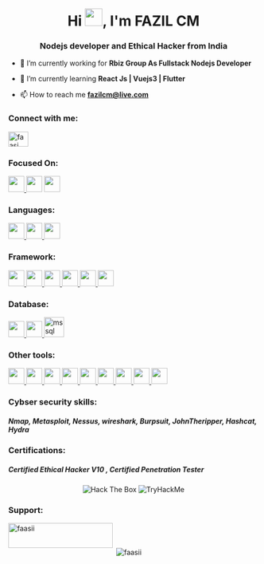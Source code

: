 <h1 align="center">Hi <img src = "https://raw.githubusercontent.com/MartinHeinz/MartinHeinz/master/wave.gif" width = 35px>, I'm FAZIL CM</h1>
<h3 align="center">Nodejs developer and Ethical Hacker from India</h3>

- 🔭 I’m currently working for  **Rbiz Group As Fullstack Nodejs Developer**

- 🌱 I’m currently learning **React Js | Vuejs3 | Flutter**



- 📫 How to reach me **fazilcm@live.com**

<h3 align="left">Connect with me:</h3>
<p align="left">
<a href="https://linkedin.com/in/faasi" target="blank"><img align="center" src="https://raw.githubusercontent.com/rahuldkjain/github-profile-readme-generator/master/src/images/icons/Social/linked-in-alt.svg" alt="faasi" height="30" width="40" /></a>
</p>


<h3 align="left">Focused On: </h3>

<p align="left">
<a href= https://github.com/rahulbanerjee26?tab=repositories&q=&type=&language=nodejs&sort= > <img width ='32px' src ='https://raw.githubusercontent.com/rahulbanerjee26/githubAboutMeGenerator/main/icons/nodejs.svg'> </a>

<img width ='32px' src ='https://raw.githubusercontent.com/rahulbanerjee26/githubAboutMeGenerator/main/icons/express.svg'> 

<img width ='32px' src ='https://raw.githubusercontent.com/rahulbanerjee26/githubAboutMeGenerator/main/icons/mongodb.svg'>

</p>

<h3 align="left">Languages: </h3>
<p align="left">
<a href= https://github.com/rahulbanerjee26?tab=repositories&q=&type=&language=javascript&sort= > <img width ='32px' src ='https://raw.githubusercontent.com/rahulbanerjee26/githubAboutMeGenerator/main/icons/javascript.svg'> </a>
<a href= https://github.com/rahulbanerjee26?tab=repositories&q=&type=&language=python&sort= > <img width ='32px' src ='https://raw.githubusercontent.com/rahulbanerjee26/githubAboutMeGenerator/main/icons/python.svg'> </a>
<a href= https://github.com/rahulbanerjee26?tab=repositories&q=&type=&language=dart&sort= > <img width ='32px' src ='https://raw.githubusercontent.com/rahulbanerjee26/githubAboutMeGenerator/main/icons/dart.svg'> </a>
</p>

<h3 align="left">Framework: </h3>
<p align="left">
<a href= https://github.com/rahulbanerjee26?tab=repositories&q=&type=&language=vuejs&sort= > <img width ='32px' src ='https://raw.githubusercontent.com/rahulbanerjee26/githubAboutMeGenerator/main/icons/vuejs.svg'> </a>
<a href= https://github.com/rahulbanerjee26?tab=repositories&q=&type=&language=express&sort= > <img width ='32px' src ='https://raw.githubusercontent.com/rahulbanerjee26/githubAboutMeGenerator/main/icons/express.svg'> </a>
<a href= https://github.com/rahulbanerjee26?tab=repositories&q=&type=&language=django&sort= > <img width ='32px' src ='https://raw.githubusercontent.com/rahulbanerjee26/githubAboutMeGenerator/main/icons/django.svg'> </a>
<a href= https://github.com/rahulbanerjee26?tab=repositories&q=&type=&language=flask&sort= > <img width ='32px' src ='https://raw.githubusercontent.com/rahulbanerjee26/githubAboutMeGenerator/main/icons/flask.svg'> </a>
<a href= https://github.com/rahulbanerjee26?tab=repositories&q=&type=&language=flutter&sort= > <img width ='32px' src ='https://raw.githubusercontent.com/rahulbanerjee26/githubAboutMeGenerator/main/icons/flutter.svg'> </a>
<a href= https://github.com/rahulbanerjee26?tab=repositories&q=&type=&language=bootstrap&sort= > <img width ='32px' src ='https://raw.githubusercontent.com/rahulbanerjee26/githubAboutMeGenerator/main/icons/bootstrap.svg'> </a>
 </p>

<h3 align="left">Database: </h3>
<p align="left"> 
<a href= https://github.com/rahulbanerjee26?tab=repositories&q=&type=&language=postgresql&sort= > <img width ='32px' src ='https://raw.githubusercontent.com/rahulbanerjee26/githubAboutMeGenerator/main/icons/postgresql.svg'> </a>
<a href= https://github.com/rahulbanerjee26?tab=repositories&q=&type=&language=mongodb&sort= > <img width ='32px' src ='https://raw.githubusercontent.com/rahulbanerjee26/githubAboutMeGenerator/main/icons/mongodb.svg'> </a>
<img src="https://www.svgrepo.com/show/303229/microsoft-sql-server-logo.svg" alt="mssql" width="40" height="40"/>
</p>


<h3 align="left">Other tools: </h3>
<p align="left"> 
<a href= https://github.com/rahulbanerjee26?tab=repositories&q=&type=&language=git&sort= > <img width ='32px' src ='https://raw.githubusercontent.com/rahulbanerjee26/githubAboutMeGenerator/main/icons/git.svg'> </a>
<a href= https://github.com/rahulbanerjee26?tab=repositories&q=&type=&language=github&sort= > <img width ='32px' src ='https://raw.githubusercontent.com/rahulbanerjee26/githubAboutMeGenerator/main/icons/github.svg'> </a>
<a href= https://github.com/rahulbanerjee26?tab=repositories&q=&type=&language=nginx&sort= > <img width ='32px' src ='https://raw.githubusercontent.com/rahulbanerjee26/githubAboutMeGenerator/main/icons/nginx.svg'> </a>
<a href= https://github.com/rahulbanerjee26?tab=repositories&q=&type=&language=html&sort= > <img width ='32px' src ='https://raw.githubusercontent.com/rahulbanerjee26/githubAboutMeGenerator/main/icons/html.svg'> </a>
<a href= https://github.com/rahulbanerjee26?tab=repositories&q=&type=&language=css&sort= > <img width ='32px' src ='https://raw.githubusercontent.com/rahulbanerjee26/githubAboutMeGenerator/main/icons/css.svg'> </a>
<a href= https://github.com/rahulbanerjee26?tab=repositories&q=&type=&language=postman&sort= > <img width ='32px' src ='https://raw.githubusercontent.com/rahulbanerjee26/githubAboutMeGenerator/main/icons/postman.svg'> </a>
<a href= https://github.com/rahulbanerjee26?tab=repositories&q=&type=&language=linux&sort= > <img width ='32px' src ='https://raw.githubusercontent.com/rahulbanerjee26/githubAboutMeGenerator/main/icons/linux.svg'> </a>
<a href= https://github.com/rahulbanerjee26?tab=repositories&q=&type=&language=aws&sort= > <img width ='32px' src ='https://raw.githubusercontent.com/rahulbanerjee26/githubAboutMeGenerator/main/icons/aws.svg'> </a>
<a href= https://github.com/rahulbanerjee26?tab=repositories&q=&type=&language=redis&sort= > <img width ='32px' src ='https://raw.githubusercontent.com/rahulbanerjee26/githubAboutMeGenerator/main/icons/redis.svg'> </a>


</p>



<h3 align="left">Cybser security skills: </h3>
<p align="left"> 
<h5>Nmap, Metasploit, Nessus, wireshark, Burpsuit, JohnTheripper, Hashcat, Hydra</h5>
</p>

<h3 align="left">Certifications: </h3>
<p align="left"> 
<h5>Certified Ethical Hacker V10 , Certified Penetration Tester</h5>
</p>


<p align="center"> 
<img src="http://www.hackthebox.eu/badge/image/169404" alt="Hack The Box">
 <img src="https://tryhackme-badges.s3.amazonaws.com/faasi.png" alt="TryHackMe">

</p>




<h3 align="left">Support:</h3>
<p><a href="https://www.buymeacoffee.com/faasii"> <img align="left" src="https://cdn.buymeacoffee.com/buttons/v2/default-yellow.png" height="50" width="210" alt="faasii" /></a></p><br><br>


<!-- <p><img align="left" src="https://github-readme-stats.vercel.app/api/top-langs?username=faasii&show_icons=true&locale=en&layout=compact" alt="faasii" /></p> -->

<p>&nbsp;<img align="center" src="https://github-readme-stats.vercel.app/api?username=faasii&show_icons=true&locale=en" alt="faasii" /></p>

